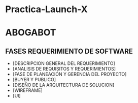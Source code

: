 # Practica-Launch-X

ABOGABOT
==========================

FASES REQUERIMIENTO DE SOFTWARE 
--------------------------
- [DESCRIPCION GENERAL DEL REQUERIMIENTO]
- [ANALISIS DE REQUISITOS Y REQUERIMIENTOS]
- [FASE DE PLANEACIÓN Y GERENCIA DEL PROYECTO]
- [BUYER Y PUBLICO]
- [DISEÑO DE LA ARQUITECTURA DE SOLUCION]
- [WIREFRAME]
- [UI]
